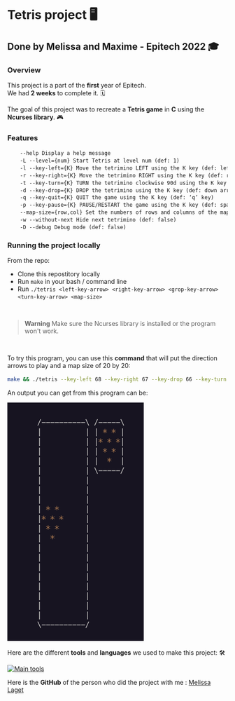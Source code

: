 # Tetris project :desktop_computer:

## Done by Melissa and Maxime - Epitech 2022 :mortar_board:

### Overview

This project is a part of the **first** year of Epitech. <br>
We had **2 weeks** to complete it. :spiral_calendar: <br>

The goal of this project was to recreate a **Tetris game** in **C** using the **Ncurses library**. :video_game:<br>

### Features

```txt
    --help Display a help message
    -L --level={num} Start Tetris at level num (def: 1)
    -l --key-left={K} Move the tetrimino LEFT using the K key (def: left arrow)
    -r --key-right={K} Move the tetrimino RIGHT using the K key (def: right arrow)
    -t --key-turn={K} TURN the tetrimino clockwise 90d using the K key (def: top arrow)
    -d --key-drop={K} DROP the tetrimino using the K key (def: down arrow)
    -q --key-quit={K} QUIT the game using the K key (def: ‘q’ key)
    -p --key-pause={K} PAUSE/RESTART the game using the K key (def: space bar)
    --map-size={row,col} Set the numbers of rows and columns of the map (def: 20,10)
    -w --without-next Hide next tetrimino (def: false)
    -D --debug Debug mode (def: false)
```

### Running the project locally

From the repo:

- Clone this repostitory locally
- Run `make` in your bash / command line
- Run `./tetris <left-key-arrow> <right-key-arrow> <grop-key-arrow> <turn-key-arrow> <map-size>`
<br>

> **Warning**
> Make sure the Ncurses library is installed or the program won't work.

<br>

To try this program, you can use this **command** that will put the direction arrows to play and a map size of 20 by 20: <br>

```bash
make && ./tetris --key-left 68 --key-right 67 --key-drop 66 --key-turn 65 -map-size=20,20 && make fclean
```

An output you can get from this program can be:

![gameplay.png](assets/gameplay.png)

Here are the different **tools** and **languages** we used to make this project: :hammer_and_wrench:

[![Main tools](https://skillicons.dev/icons?i=c,vscode,github,md&perline=9)](https://github.com/tandpfun/skill-icons)

Here is the **GitHub** of the person who did the project with me :
[Melissa Laget](https://github.com/ackfire)
